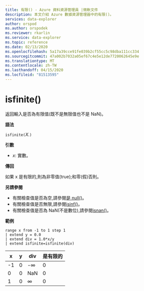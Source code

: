 ```yaml
---
title: 有限() - Azure 資料資源管理員 |微軟文件
description: 本文介紹 Azure 數據資源管理器中的有限()。
services: data-explorer
author: orspod
ms.author: orspodek
ms.reviewer: rkarlin
ms.service: data-explorer
ms.topic: reference
ms.date: 02/13/2020
ms.openlocfilehash: 5a17a39cce91fe039b2cf55cc5c98dba111cc334
ms.sourcegitcommit: 47a002b7032a05ef67c4e5e12de7720062645e9e
ms.translationtype: MT
ms.contentlocale: zh-TW
ms.lasthandoff: 04/15/2020
ms.locfileid: "81513595"
---
```

# <a name="isfinite"></a>isfinite()

返回輸入是否為有限值(既不是無限值也不是 NaN)。

**語法**

`isfinite(`*X.*`)`

**引數**

* *x*: 實數。

**傳回**

如果 x 是有限的,則為非零值(true);和零(假)否則。

**另請參閱**

* 有關檢查值是否為空,請參閱[是 null()](isnullfunction.md)。
* 有關檢查值是否無限,請參閱[isinf()](isinffunction.md)。
* 有關檢查值是否為 NaN(不是數位),請參閱[isnan()](isnanfunction.md)。

**範例**

```kusto
range x from -1 to 1 step 1
| extend y = 0.0
| extend div = 1.0*x/y
| extend isfinite=isfinite(div)
```

|x|y|div|是有限的|
|---|---|---|---|
|-1|0|-∞|0|
|0|0|NaN|0|
|1|0|∞|0|